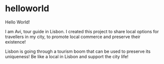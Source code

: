 # helloworld
Hello World!

I am Avi, tour guide in Lisbon. I created this project to share local options for travellers in my city, to promote local commerce and preserve their existence!

Lisbon is going through a tourism boom that can be used to preserve its uniqueness!
Be like a local in Lisbon and support the city life!
